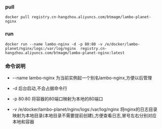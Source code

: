 ### pull

``
docker pull registry.cn-hangzhou.aliyuncs.com/btmagm/lambo-planet-nginx
``

### run

``
docker run --name lambo-nginx -d -p 80:80 -v /e/docker/lambo-planet/nginx/logs:/var/log/nginx  registry.cn-hangzhou.aliyuncs.com/btmagm/lambo-planet-nginx:latest
``

### 命令说明

- --name lambo-nginx 为当前实例起一个别名lambo-nginx,方便以后管理

- -d 后台启动,不会占据命令行

- -p 80:80 将容器的80端口映射为本地的80端口

- -v /e/docker/lambo-planet/nginx/logs:/var/log/nginx  将nginx的日志目录映射为本地目录(本地目录不需要提前创建),方便查看日志,冒号左右分别对应本地和容器
